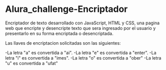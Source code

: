 # Alura_challenge-Encriptador
Encriptador de texto desarrollado con JavaScript, HTML y CSS, una pagina web que encripte y desencripte texto que sera ingresado por el usuario y presentarlo en su forma encriptada o desencriptada.


Las llaves de encriptacion solicitadas son las siguientes:

-La letra "a" es convertida a "ai".
-La letra "e" es convertida a "enter".
-La letra "i" es convertida a "imes".
-La letra "o" es convertida a "ober"
-La letra "u" es convertida a "ufat"
